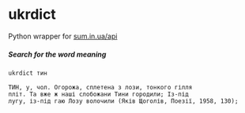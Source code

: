 # ukrdict
Python wrapper for [sum.in.ua/api](http://sum.in.ua/api)

##### Search for the word meaning
```bash
ukrdict тин
```
```
ТИН, у, чол. Огорожа, сплетена з лози, тонкого гілля
пліт. Та вже ж наші слобожани Тини городили; Із-під
лугу, із-під гаю Лозу волочили (Яків Щоголів, Поезії, 1958, 130);
```
